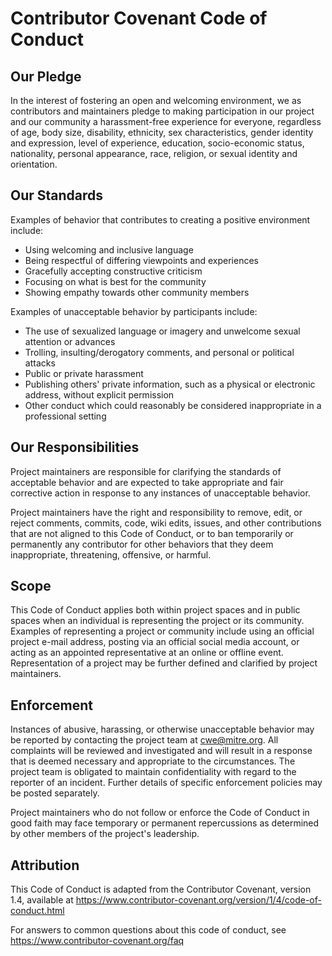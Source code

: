 # Contributor Covenant Code of Conduct

## Our Pledge

In the interest of fostering an open and welcoming environment, we as contributors and maintainers pledge to making participation in 
our project and our community a harassment-free experience for everyone, regardless of age, body size, disability, ethnicity, sex 
characteristics, gender identity and expression, level of experience, education, socio-economic status, nationality, personal 
appearance, race, religion, or sexual identity and orientation.

## Our Standards

Examples of behavior that contributes to creating a positive environment include:

* Using welcoming and inclusive language
* Being respectful of differing viewpoints and experiences
* Gracefully accepting constructive criticism
* Focusing on what is best for the community
* Showing empathy towards other community members

Examples of unacceptable behavior by participants include:

* The use of sexualized language or imagery and unwelcome sexual attention or advances
* Trolling, insulting/derogatory comments, and personal or political attacks
* Public or private harassment
* Publishing others' private information, such as a physical or electronic address, without explicit permission
* Other conduct which could reasonably be considered inappropriate in a professional setting


## Our Responsibilities

Project maintainers are responsible for clarifying the standards of acceptable behavior and are expected to take appropriate and fair 
corrective action in response to any instances of unacceptable behavior.

Project maintainers have the right and responsibility to remove, edit, or reject comments, commits, code, wiki edits, issues, and 
other contributions that are not aligned to this Code of Conduct, or to ban temporarily or permanently any contributor for other 
behaviors that they deem inappropriate, threatening, offensive, or harmful.


## Scope

This Code of Conduct applies both within project spaces and in public spaces when an individual is representing the project or its 
community. Examples of representing a project or community include using an official project e-mail address, posting via an official 
social media account, or acting as an appointed representative at an online or offline event. Representation of a project may be 
further defined and clarified by project maintainers.


## Enforcement

Instances of abusive, harassing, or otherwise unacceptable behavior may be reported by contacting the project team at 
cwe@mitre.org. All complaints will be reviewed and investigated and will result in a response that is deemed necessary and 
appropriate to the circumstances. The project team is obligated to maintain confidentiality with regard to the reporter of an 
incident. Further details of specific enforcement policies may be posted separately.

Project maintainers who do not follow or enforce the Code of Conduct in good faith may face temporary or permanent repercussions as determined by other members of the project's leadership.


## Attribution

This Code of Conduct is adapted from the Contributor Covenant, version 1.4, available at 
https://www.contributor-covenant.org/version/1/4/code-of-conduct.html

For answers to common questions about this code of conduct, see https://www.contributor-covenant.org/faq
